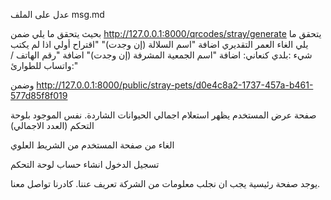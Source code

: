 عدل على الملف msg.md

بحيث يتحقق ما يلي ضمن
http://127.0.0.1:8000/qrcodes/stray/generate
يتحقق ما يلي
الغاء العمر التقديري
اضافة "اسم السلالة (إن وجدت)" "اقتراح أولي اذا لم يكتب شيء :بلدي كنعاني:
اضافة "اسم الجمعية المشرفة (إن وجدت)"
اضافة "رقم الهاتف / واتساب للطوارئ:"




وضمن
http://127.0.0.1:8000/public/stray-pets/d0e4c8a2-1737-457a-b461-577d85f8f019

صفحة عرض المستخدم يظهر استعلام اجمالي الحيوانات الشاردة.
نفس الموجود بلوحة التحكم (العدد الاجمالي)



الغاء من صفحة المستخدم  من الشريط العلوي

تسجيل الدخول
انشاء حساب
 لوحة التحكم

يوجد صفحة رئيسية يجب ان نجلب معلومات من الشركة تعريف عننا.
كادرنا تواصل معنا.
